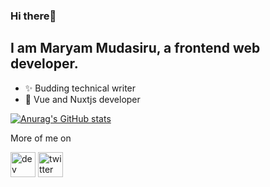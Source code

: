 ### Hi there👋


<!-- **Adenikym/Adenikym** is a ✨ _special_ ✨ repository because its `README.md` (this file) appears on your GitHub profile. -->
<!-- 
Here are some ideas to get you started: -->
## I am Maryam Mudasiru, a frontend web developer. 
- ✨ Budding technical writer
- 👯 Vue and Nuxtjs developer

[![Anurag's GitHub stats](https://github-readme-stats.vercel.app/api?username=Adenikym)](https://github.com/Adenikym/github-readme-stats)

More of me on

[<img src='https://cdn.jsdelivr.net/npm/simple-icons@3.0.1/icons/hashnode.svg' alt='dev' height='40'>](https://hashnode.com/@Adeniky)  [<img src='https://cdn.jsdelivr.net/npm/simple-icons@3.0.1/icons/twitter.svg' alt='twitter' height='40'>](https://twitter.com/https://twitter.com/emsinachi?s=09)  


